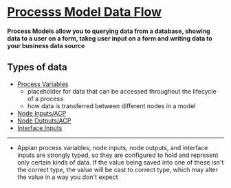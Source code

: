 # [Processs Model Data Flow](https://docs.appian.com/suite/help/23.3/Working_with_Data_in_Process.html#_)
**Process Models allow you to querying data from a database, showing data to a user on a form, takeg user input on a form and writing data to your business data source**

## Types of data 
- [Process Variables](./ProcessVariables.md)
    - placeholder for data that can be accessed throughout the lifecycle of a process
    - how data is transferred between different nodes in a model
- [Node Inputs/ACP](./ACP.md)
- [Node Outputs/ACP](./ACP.md)
- [Interface Inputs](./InterfaceInputs.md)



___________________________________________
- Appian process variables, node inputs, node outputs, and interface inputs are strongly typed, so they are configured to hold and represent only certain kinds of data. If the value being saved into one of these isn't the correct type, the value will be cast to correct type, which may alter the value in a way you don't expect

